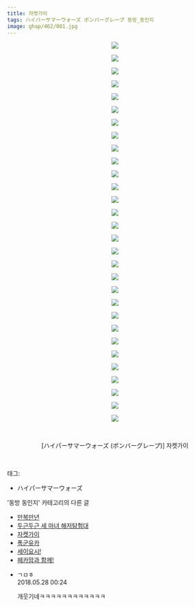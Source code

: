 ```yaml
---
title: 자켓가이
tags: ハイパーサマーウォーズ ボンバーグレープ 동방_동인지
image: ghap/462/001.jpg
---
```

<div class="article">
<p style="text-align: center; clear: none; float: none;"><img src="{{ site.nasurl }}/ghap/462/001.jpg"/></p>
<p style="text-align: center; clear: none; float: none;"><img src="{{ site.nasurl }}/ghap/462/002.jpg"/></p>
<p style="text-align: center; clear: none; float: none;"><img src="{{ site.nasurl }}/ghap/462/003.jpg"/></p>
<p style="text-align: center; clear: none; float: none;"><img src="{{ site.nasurl }}/ghap/462/004.jpg"/></p>
<p style="text-align: center; clear: none; float: none;"><img src="{{ site.nasurl }}/ghap/462/005.jpg"/></p>
<p style="text-align: center; clear: none; float: none;"><img src="{{ site.nasurl }}/ghap/462/006.jpg"/></p>
<p style="text-align: center; clear: none; float: none;"><img src="{{ site.nasurl }}/ghap/462/007.jpg"/></p>
<p style="text-align: center; clear: none; float: none;"><img src="{{ site.nasurl }}/ghap/462/008.jpg"/></p>
<p style="text-align: center; clear: none; float: none;"><img src="{{ site.nasurl }}/ghap/462/009.jpg"/></p>
<p style="text-align: center; clear: none; float: none;"><img src="{{ site.nasurl }}/ghap/462/010.jpg"/></p>
<p style="text-align: center; clear: none; float: none;"><img src="{{ site.nasurl }}/ghap/462/011.jpg"/></p>
<p style="text-align: center; clear: none; float: none;"><img src="{{ site.nasurl }}/ghap/462/012.jpg"/></p>
<p style="text-align: center; clear: none; float: none;"><img src="{{ site.nasurl }}/ghap/462/013.jpg"/></p>
<p style="text-align: center; clear: none; float: none;"><img src="{{ site.nasurl }}/ghap/462/014.jpg"/></p>
<p style="text-align: center; clear: none; float: none;"><img src="{{ site.nasurl }}/ghap/462/015.jpg"/></p>
<p style="text-align: center; clear: none; float: none;"><img src="{{ site.nasurl }}/ghap/462/016.jpg"/></p>
<p style="text-align: center; clear: none; float: none;"><img src="{{ site.nasurl }}/ghap/462/017.jpg"/></p>
<p style="text-align: center; clear: none; float: none;"><img src="{{ site.nasurl }}/ghap/462/018.jpg"/></p>
<p style="text-align: center; clear: none; float: none;"><img src="{{ site.nasurl }}/ghap/462/019.jpg"/></p>
<p style="text-align: center; clear: none; float: none;"><img src="{{ site.nasurl }}/ghap/462/020.jpg"/></p>
<p style="text-align: center; clear: none; float: none;"><img src="{{ site.nasurl }}/ghap/462/021.jpg"/></p>
<p style="text-align: center; clear: none; float: none;"><img src="{{ site.nasurl }}/ghap/462/022.jpg"/></p>
<p style="text-align: center; clear: none; float: none;"><img src="{{ site.nasurl }}/ghap/462/023.jpg"/></p>
<p style="text-align: center; clear: none; float: none;"><img src="{{ site.nasurl }}/ghap/462/024.jpg"/></p>
<p style="text-align: center; clear: none; float: none;"><img src="{{ site.nasurl }}/ghap/462/025.jpg"/></p>
<p style="text-align: center; clear: none; float: none;"><img src="{{ site.nasurl }}/ghap/462/026.jpg"/></p>
<p style="text-align: center; clear: none; float: none;"><img src="{{ site.nasurl }}/ghap/462/027.jpg"/></p>
<p style="text-align: center; clear: none; float: none;"><img src="{{ site.nasurl }}/ghap/462/028.jpg"/></p>
<p style="text-align: center; clear: none; float: none;"><img src="{{ site.nasurl }}/ghap/462/029.jpg"/></p>
<p style="text-align: center; clear: none; float: none;"><img src="{{ site.nasurl }}/ghap/462/030.jpg"/></p>
<p style="text-align: center; clear: none; float: none;"><br/></p>
<p style="text-align: center; clear: none; float: none;">[ハイパーサマーウォーズ (ボンバーグレープ)] 자켓가이</p>
<p><br/></p>
</div><div class="tagTrail">
<p>태그: </p>
<ul>
<li>ハイパーサマーウォーズ</li>
</ul>
</div><div class="another">
<p>'동방 동인지' 카테고리의 다른 글</p>
<ul>
<li><a href="/2016-06-21-ghap_466">만복만년</a></li>
<li><a href="/2016-06-21-ghap_464">두근두근 세 마녀 해저탐험대</a></li>
<li><a href="/2016-06-21-ghap_462">자켓가이</a></li>
<li><a href="/2016-06-21-ghap_460">폭군유카</a></li>
<li><a href="/2016-06-21-ghap_459">세이요시!</a></li>
<li><a href="/2016-06-21-ghap_458">헤카맘과 함께!</a></li>
</ul>
</div><div class="cb_module cb_fluid">
<div class="cb_wrt cb_profile">
<div class="comment">
<ul>
<li class="cb_thumb_off" id="comment15262727">
<div class="cb_comment_area">
<div class="cb_info_area">
<div class="cb_section">
<span class="cb_nick_name">ㄱㅁㅎ</span>
</div>
<div class="cb_section">
<span class="cb_date">2018.05.28 00:24 </span>
</div>
</div>
<div class="cb_dsc_comment">
<p class="cb_dsc">
											개웃기네ㅋㅋㅋㅋㅋㅋㅋㅋㅋㅋㅋㅋ
										</p>
</div>
</div></li>
</ul>
</div>
</div><!-- commentList close -->
</div>